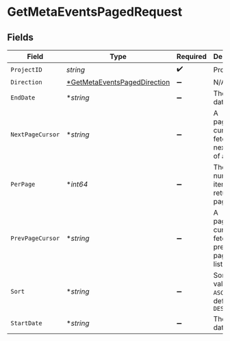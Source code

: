 # GetMetaEventsPagedRequest


## Fields

| Field                                                            | Type                                                             | Required                                                         | Description                                                      |
| ---------------------------------------------------------------- | ---------------------------------------------------------------- | ---------------------------------------------------------------- | ---------------------------------------------------------------- |
| `ProjectID`                                                      | *string*                                                         | :heavy_check_mark:                                               | Project ID                                                       |
| `Direction`                                                      | [*GetMetaEventsPagedDirection](./getmetaeventspageddirection.md) | :heavy_minus_sign:                                               | N/A                                                              |
| `EndDate`                                                        | **string*                                                        | :heavy_minus_sign:                                               | The end date                                                     |
| `NextPageCursor`                                                 | **string*                                                        | :heavy_minus_sign:                                               | A pagination cursor to fetch the next page of a list             |
| `PerPage`                                                        | **int64*                                                         | :heavy_minus_sign:                                               | The number of items to return per page                           |
| `PrevPageCursor`                                                 | **string*                                                        | :heavy_minus_sign:                                               | A pagination cursor to fetch the previous page of a list         |
| `Sort`                                                           | **string*                                                        | :heavy_minus_sign:                                               | Sort order, values are `ASC` or `DESC`, defaults to `DESC`       |
| `StartDate`                                                      | **string*                                                        | :heavy_minus_sign:                                               | The start date                                                   |